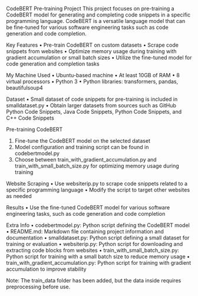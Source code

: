 CodeBERT Pre-training Project
This project focuses on pre-training a CodeBERT model for generating and completing code snippets in a specific programming language. CodeBERT is a versatile language model that can be fine-tuned for various software engineering tasks such as code generation and code completion.


Key Features
•	Pre-train CodeBERT on custom datasets
•	Scrape code snippets from websites
•	Optimize memory usage during training with gradient accumulation or small batch sizes
•	Utilize the fine-tuned model for code generation and completion tasks


My Machine Used
•	Ubuntu-based machine
•	At least 10GB of RAM
•	8 virtual processors
•	Python 3
•	Python libraries: transformers, pandas, beautifulsoup4


Dataset
•	Small dataset of code snippets for pre-training is included in smalldataset.py
•	Obtain larger datasets from sources such as GitHub Python Code Snippets, Java Code Snippets, Python Code Snippets, and C++ Code Snippets


Pre-training CodeBERT
1.	Fine-tune the CodeBERT model on the selected dataset
2.	Model configuration and training script can be found in codebertmodel.py
3.	Choose between train_with_gradient_accumulation.py and train_with_small_batch_size.py for optimizing memory usage during training


Website Scraping
•	Use websiterip.py to scrape code snippets related to a specific programming language
•	Modify the script to target other websites as needed


Results
•	Use the fine-tuned CodeBERT model for various software engineering tasks, such as code generation and code completion


Extra Info
•	codebertmodel.py: Python script defining the CodeBERT model
•	README.md: Markdown file containing project information and documentation
•	smalldataset.py: Python script defining a small dataset for training or evaluation
•	websiterip.py: Python script for downloading and extracting code blocks from websites
•	train_with_small_batch_size.py: Python script for training with a small batch size to reduce memory usage
•	train_with_gradient_accumulation.py: Python script for training with gradient accumulation to improve stability


Note: The train_data folder has been added, but the data inside requires preprocessing before use.

